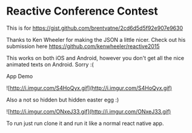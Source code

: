# Reactive Conference Contest

This is for https://gist.github.com/brentvatne/2cd6d5d5f92e907e9630

Thanks to Ken Wheeler for making the JSON a little nicer. Check out his submission here https://github.com/kenwheeler/reactive2015


This works on both iOS and Android, however you don't get all the nice animated texts on Android. Sorry :(

App Demo

![http://i.imgur.com/S4HoQyx.gif](http://i.imgur.com/S4HoQyx.gif)


Also a not so hidden but hidden easter egg :)

![http://i.imgur.com/ONxeJ33.gif](http://i.imgur.com/ONxeJ33.gif)


To run just run clone it and run it like a normal react native app.